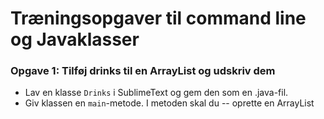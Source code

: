# Træningsopgaver til command line og Javaklasser

### Opgave 1: Tilføj drinks til en ArrayList og udskriv dem
- Lav en klasse <code>Drinks</code> i SublimeText og gem den som en .java-fil.
- Giv klassen en <code>main</code>-metode. I metoden skal du
 -- oprette en ArrayList<String>

